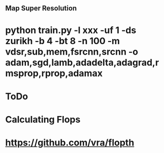 ## Map Super Resolution

# python train.py -l xxx -uf 1 -ds zurikh -b 4  -bt 8 -n 100 -m vdsr,sub,mem,fsrcnn,srcnn -o adam,sgd,lamb,adadelta,adagrad,rmsprop,rprop,adamax

# ToDo
# Calculating Flops
# https://github.com/vra/flopth
